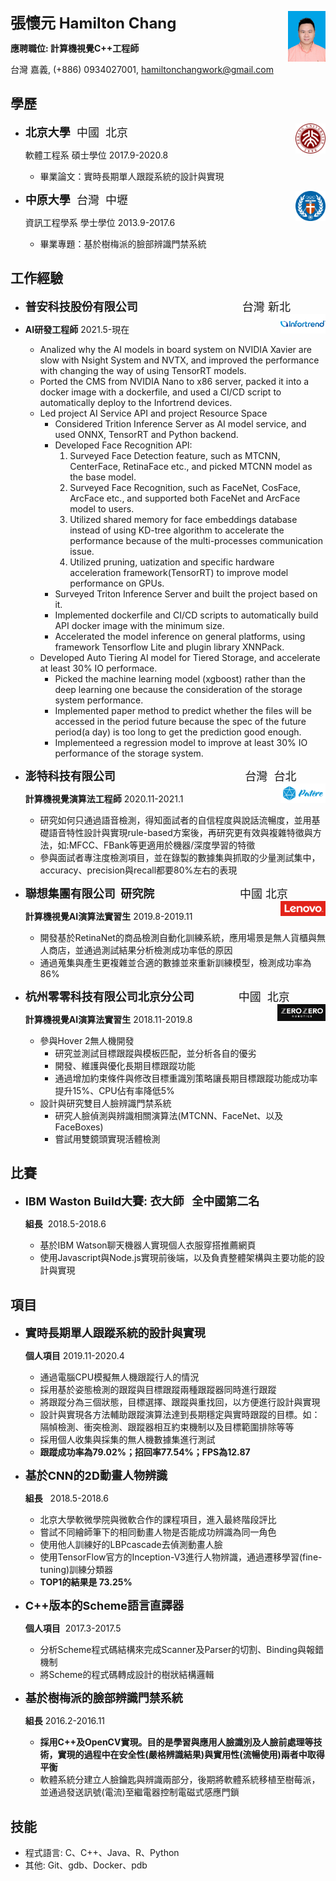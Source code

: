 <font size=5>**張懷元 Hamilton Chang**</font><img src=".\assets\pku_graduate_photo.jpg" align='right' height="12%" width="12%"/>

**應聘職位: 計算機視覺C++工程師**

台灣 嘉義, (+886) 0934027001, hamiltonchangwork@gmail.com

## 學歷

* <font size=4>**北京大學**  中國  北京</font><img src=".\assets\pku.png" align='right' height="10%" width="10%"/>

  軟體工程系  碩士學位  2017.9-2020.8

  * 畢業論文：實時長期單人跟蹤系統的設計與實現

* <font size=4>**中原大學**  台灣  中壢</font><img src=".\assets\CYCU.png" align='right' height="10%" width="10%"/>

  資訊工程學系  學士學位  2013.9-2017.6

  * 畢業專題：基於樹梅派的臉部辨識門禁系統

## 工作經驗

* <font size=4>**普安科技股份有限公司**                                 台灣 新北</font><img src=".\assets\infortrend.png" align='right' height="15%" width="15%"/>

* **AI研發工程師** 2021.5-現在

  * Analized why the AI models in board system on NVIDIA Xavier are slow with Nsight System and NVTX, and improved the performance with changing the way of using TensorRT models.
  * Ported the CMS from NVIDIA Nano to x86 server, packed it into a docker image with a dockerfile, and used a CI/CD script to automatically deploy to the Infortrend devices.
  * Led project AI Service API and project Resource Space
    * Considered Trition Inference Server as AI model service, and used ONNX, TensorRT and Python backend.
    * Developed Face Recognition API:
      1. Surveyed Face Detection feature, such as MTCNN, CenterFace, RetinaFace etc., and picked MTCNN model as the base model.
      2. Surveyed Face Recognition, such as FaceNet, CosFace, ArcFace etc., and supported both FaceNet and ArcFace model to users.
      3. Utilized shared memory for face embeddings database instead of using KD-tree algorithm to accelerate the performance because of the multi-processes communication issue.
      4. Utilized pruning, uatization and specific hardware acceleration framework(TensorRT) to improve model performance on GPUs.
    * Surveyed Triton Inference Server and built the project based on it.
    * Implemented dockerfile and CI/CD scripts to automatically build API docker image with the minimum size. 
    * Accelerated the model inference on general platforms, using framework Tensorflow Lite and plugin library XNNPack. 
  * Developed Auto Tiering AI model for Tiered Storage, and accelerate at least 30% IO performace.
    * Picked the machine learning model (xgboost)  rather than the deep learning one because the consideration of the storage system performance.
    * Implemented paper method to predict whether the files will be accessed in the period future because the spec of the future period(a day) is too long to get the prediction good enough.
    * Implementeed a regression model to improve at least 30% IO performance of the storage system.

* <font size=4>**澎特科技有限公司**                                         台灣  台北</font><img src="./assets/patere.png" align='right' height="15%" width="15%"/>

  **計算機視覺演算法工程師**  2020.11-2021.1

  * 研究如何只通過語音檢測，得知面試者的自信程度與說話流暢度，並用基礎語音特性設計與實現rule-based方案後，再研究更有效與複雜特徵與方法，如:MFCC、FBank等更適用於機器/深度學習的特徵
  * 參與面試者專注度檢測項目，並在錄製的數據集與抓取的少量測試集中，accuracy、precision與recall都要80%左右的表現

* <font size=4>**聯想集團有限公司  研究院**                           中國  北京</font><img src=".\assets\lenovo-logo.png" align='right' height="15%" width="15%"/>

  **計算機視覺AI演算法實習生**  2019.8-2019.11

  * 開發基於RetinaNet的商品檢測自動化訓練系統，應用場景是無人貨櫃與無人商店，並通過測試結果分析檢測成功率低的原因
  * 通過蒐集與產生更複雜並合適的數據並來重新訓練模型，檢測成功率為86%

* <font size=4>**杭州零零科技有限公司北京分公司**              中國  北京</font><img src=".\assets\zerozero-logo.png" align='right' height="16%" width="16%"/>

  **計算機視覺AI演算法實習生**  2018.11-2019.8

  * 參與Hover 2無人機開發
    * 研究並測試目標跟蹤與模板匹配，並分析各自的優劣
    * 開發、維護與優化長期目標跟蹤功能
    * 通過增加約束條件與修改目標重識別策略讓長期目標跟蹤功能成功率提升15%、CPU佔有率降低5%
  * 設計與研究雙目人臉辨識門禁系統
    * 研究人臉偵測與辨識相關演算法(MTCNN、FaceNet、以及FaceBoxes)
    * 嘗試用雙鏡頭實現活體檢測

## 比賽

* <font size=4>**IBM Waston Build大賽: 衣大師   全中國第二名**</font>

  **組長**  2018.5-2018.6
  * 基於IBM Watson聊天機器人實現個人衣服穿搭推薦網頁
  * 使用Javascript與Node.js實現前後端，以及負責整體架構與主要功能的設計與實現

## 項目

* <font size=4>**實時長期單人跟蹤系統的設計與實現**</font>

  **個人項目**   2019.11-2020.4

  * 通過電腦CPU模擬無人機跟蹤行人的情況
  * 採用基於姿態檢測的跟蹤與目標跟蹤兩種跟蹤器同時進行跟蹤
  * 將跟蹤分為三個狀態，目標選擇、跟蹤與重找回，以方便進行設計與實現
  * 設計與實現各方法輔助跟蹤演算法達到長期穩定與實時跟蹤的目標。如：隔幀檢測、衝突檢測、跟蹤器相互約束機制以及目標範圍排除等等
  * 採用個人收集與採集的無人機數據集進行測試
  * **跟蹤成功率為79.02%；招回率77.54%；FPS為12.87**

* <font size=4>**基於CNN的2D動畫人物辨識**</font>  

  **組長**   2018.5-2018.6

  * 北京大學軟微學院與微軟合作的課程項目，進入最終階段評比
  * 嘗試不同繪師筆下的相同動畫人物是否能成功辨識為同一角色
  * 使用他人訓練好的LBPcascade去偵測動畫人臉
  * 使用TensorFlow官方的Inception-V3進行人物辨識，通過遷移學習(fine-tuning)訓練分類器
  * **TOP1的結果是 73.25%**

* <font size=4>**C++版本的Scheme語言直譯器**</font>

  **個人項目**  2017.3-2017.5

  * 分析Scheme程式碼結構來完成Scanner及Parser的切割、Binding與報錯機制
  * 將Scheme的程式碼轉成設計的樹狀結構邏輯

* <font size=4>**基於樹梅派的臉部辨識門禁系統**</font>

  **組長**   2016.2-2016.11

  - **採用C++及OpenCV實現。目的是學習與應用人臉識別及人臉前處理等技術，實現的過程中在安全性(嚴格辨識結果)與實用性(流暢使用)兩者中取得平衡**
  - 軟體系統分建立人臉鑰匙與辨識兩部分，後期將軟體系統移植至樹莓派，並通過發送訊號(電流)至繼電器控制電磁式感應門鎖

## 技能

* 程式語言: C、C++、Java、R、Python
* 其他: Git、gdb、Docker、pdb

